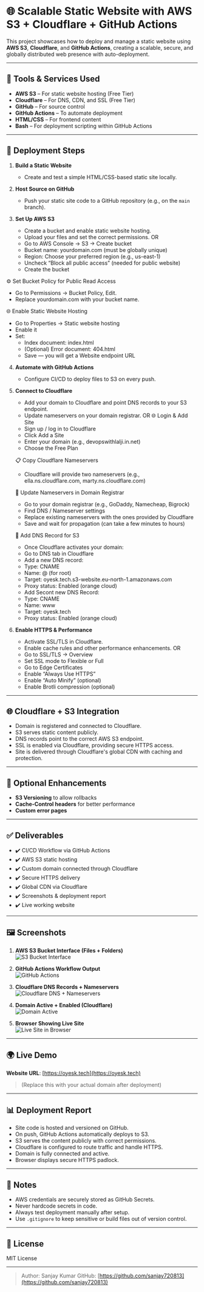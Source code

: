 # 🌐 Scalable Static Website with AWS S3 + Cloudflare + GitHub Actions

This project showcases how to deploy and manage a static website using **AWS S3**, **Cloudflare**, and **GitHub Actions**, creating a scalable, secure, and globally distributed web presence with auto-deployment.

---

## 🧰 Tools & Services Used

- **AWS S3** – For static website hosting (Free Tier)
- **Cloudflare** – For DNS, CDN, and SSL (Free Tier)
- **GitHub** – For source control
- **GitHub Actions** – To automate deployment
- **HTML/CSS** – For frontend content
- **Bash** – For deployment scripting within GitHub Actions

---

## 🚀 Deployment Steps

1. **Build a Static Website**  
   - Create and test a simple HTML/CSS-based static site locally.

2. **Host Source on GitHub**  
   - Push your static site code to a GitHub repository (e.g., on the `main` branch).

3. **Set Up AWS S3**  
   - Create a bucket and enable static website hosting.
   - Upload your files and set the correct permissions.
                         OR 
   - Go to AWS Console → S3 → Create bucket
   - Bucket name: yourdomain.com (must be globally unique)
   - Region: Choose your preferred region (e.g., us-east-1)
   - Uncheck “Block all public access” (needed for public website)
   - Create the bucket
  
  ⚙️ Set Bucket Policy for Public Read Access
   - Go to Permissions → Bucket Policy, Edit.
   - Replace yourdomain.com with your bucket name.

  🌐 Enable Static Website Hosting
   - Go to Properties → Static website hosting
   - Enable it
   - Set:
      - Index document: index.html
      - (Optional) Error document: 404.html
      - Save — you will get a Website endpoint URL

4. **Automate with GitHub Actions**  
   - Configure CI/CD to deploy files to S3 on every push.

5. **Connect to Cloudflare**  
   - Add your domain to Cloudflare and point DNS records to your S3 endpoint.
   - Update nameservers on your domain registrar.
                     OR
   🌐 Login & Add Site
    - Sign up / log in to Cloudflare
    - Click Add a Site
    - Enter your domain (e.g., devopswithlalji.in.net)
    - Choose the Free Plan

    📋 Copy Cloudflare Nameservers
     - Cloudflare will provide two nameservers (e.g., ella.ns.cloudflare.com, marty.ns.cloudflare.com)

    🔁 Update Nameservers in Domain Registrar
     - Go to your domain registrar (e.g., GoDaddy, Namecheap, Bigrock)
     - Find DNS / Nameserver settings
     - Replace existing nameservers with the ones provided by Cloudflare
     - Save and wait for propagation (can take a few minutes to hours)

    🔁 Add DNS Record for S3
     - Once Cloudflare activates your domain:
     - Go to DNS tab in Cloudflare
     - Add a new DNS record:
     - Type: CNAME
     - Name: @ (for root)
     - Target: oyesk.tech.s3-website.eu-north-1.amazonaws.com
     - Proxy status: Enabled (orange cloud)
     - Add Secont new DNS Record:
     - Type: CNAME
     - Name: www
     - Target: oyesk.tech
     - Proxy status: Enabled (orange cloud)

6. **Enable HTTPS & Performance**  
   - Activate SSL/TLS in Cloudflare.
   - Enable cache rules and other performance enhancements.
                         OR
   - Go to SSL/TLS → Overview
   - Set SSL mode to Flexible or Full
   - Go to Edge Certificates
   - Enable “Always Use HTTPS”
   - Enable “Auto Minify” (optional)
   - Enable Brotli compression (optional)

---

## 🌐 Cloudflare + S3 Integration

- Domain is registered and connected to Cloudflare.
- S3 serves static content publicly.
- DNS records point to the correct AWS S3 endpoint.
- SSL is enabled via Cloudflare, providing secure HTTPS access.
- Site is delivered through Cloudflare's global CDN with caching and protection.

---

## 🧪 Optional Enhancements

- **S3 Versioning** to allow rollbacks
- **Cache-Control headers** for better performance
- **Custom error pages**

---

## ✅ Deliverables

- ✔️ CI/CD Workflow via GitHub Actions
- ✔️ AWS S3 static hosting
- ✔️ Custom domain connected through Cloudflare
- ✔️ Secure HTTPS delivery
- ✔️ Global CDN via Cloudflare
- ✔️ Screenshots & deployment report
- ✔️ Live working website

---
## 🖼️ Screenshots

1. **AWS S3 Bucket Interface (Files + Folders)**  
   ![S3 Bucket Interface](https://github.com/sanjay720813/Scalable-Static-Website-with-S3-Cloudflare-GitHub-Actions/blob/main/S3%20bucket%20and%20file.png)

2. **GitHub Actions Workflow Output**  
   ![GitHub Actions](https://github.com/sanjay720813/Scalable-Static-Website-with-S3-Cloudflare-GitHub-Actions/blob/main/github%20workflow(html).png)

3. **Cloudflare DNS Records + Nameservers**  
   ![Cloudflare DNS + Nameservers](https://github.com/sanjay720813/Scalable-Static-Website-with-S3-Cloudflare-GitHub-Actions/blob/main/DNS%20setup%20(cloudflare).png)

4. **Domain Active + Enabled (Cloudflare)**  
   ![Domain Active](https://github.com/sanjay720813/Scalable-Static-Website-with-S3-Cloudflare-GitHub-Actions/blob/main/Domain%20Active%20%2B%20Enabled%20(Cloudflare).png)

5. **Browser Showing Live Site**  
   ![Live Site in Browser](https://github.com/sanjay720813/Scalable-Static-Website-with-S3-Cloudflare-GitHub-Actions/blob/main/Browser%20Showing%20Live%20Site.png)

---

## 🌍 Live Demo


**Website URL**: [https://oyesk.tech](https://oyesk.tech)
> (Replace this with your actual domain after deployment)

---

## 📊 Deployment Report

- Site code is hosted and versioned on GitHub.
- On push, GitHub Actions automatically deploys to S3.
- S3 serves the content publicly with correct permissions.
- Cloudflare is configured to route traffic and handle HTTPS.
- Domain is fully connected and active.
- Browser displays secure HTTPS padlock.

---

## 🔐 Notes

- AWS credentials are securely stored as GitHub Secrets.
- Never hardcode secrets in code.
- Always test deployment manually after setup.
- Use `.gitignore` to keep sensitive or build files out of version control.

---

## 📄 License

MIT License

---

> Author: Sanjay Kumar
> GitHub: [https://github.com/sanjay720813](https://github.com/sanjay720813)
